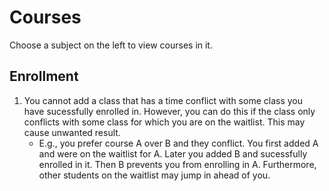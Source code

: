 # Courses

Choose a subject on the left to view courses in it.

## Enrollment

1. You cannot add a class that has a time conflict with some class you have
   sucessfully enrolled in. However, you can do this if the class only conflicts
   with some class for which you are on the waitlist. This may cause
   unwanted result. 
    - E.g., you prefer course A over B and they conflict. You first added A and
      were on the waitlist for A. Later you added B and sucessfully enrolled in
      it. Then B prevents you from enrolling in A. Furthermore, other students
      on the waitlist may jump in ahead of you.
